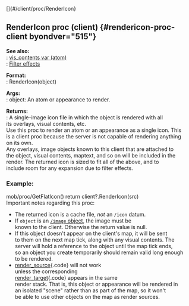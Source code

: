 []{#/client/proc/RenderIcon}    
## RenderIcon proc (client) {#rendericon-proc-client byondver="515"}    
**See also:**    
:   [vis_contents var (atom)](/ref/atom/var/vis_contents)    
:   [Filter effects](/ref/%7Bnotes%7D/filters)    
<!-- -->    
**Format:**    
:   RenderIcon(object)    
<!-- -->    
**Args:**    
:   object: An atom or appearance to render.    
<!-- -->    
**Returns:**    
:   A single-image icon file in which the object is rendered with all    
    its overlays, visual contents, etc.    
Use this proc to render an atom or an appearance as a single icon. This    
is a client proc because the server is not capable of rendering anything    
on its own.    
Any overlays, image objects known to this client that are attached to    
the object, visual contents, maptext, and so on will be included in the    
render. The returned icon is sized to fit all of the above, and to    
include room for any expansion due to filter effects.    
### Example:    
mob/proc/GetFlatIcon() return client?.RenderIcon(src)    
Important notes regarding this proc:    
-   The returned icon is a cache file, *not* an `/icon` datum.    
-   If `object` is an [`/image` object](/ref/image), the image must be    
    known to the client. Otherwise the return value is null.    
-   If this object doesn\'t appear on the client\'s map, it will be sent    
    to them on the next map tick, along with any visual contents. The    
    server will hold a reference to the object until the map tick ends,    
    so an object you create temporarily should remain valid long enough    
    to be rendered.    
-   [render_source](/ref/atom/var/render_source){.code} will not work    
    unless the corresponding    
    [render_target](/ref/atom/var/render_target){.code} appears in the same    
    render stack. That is, this object or appearance will be rendered in    
    an isolated \"scene\" rather than as part of the map, so it won\'t    
    be able to use other objects on the map as render sources.  